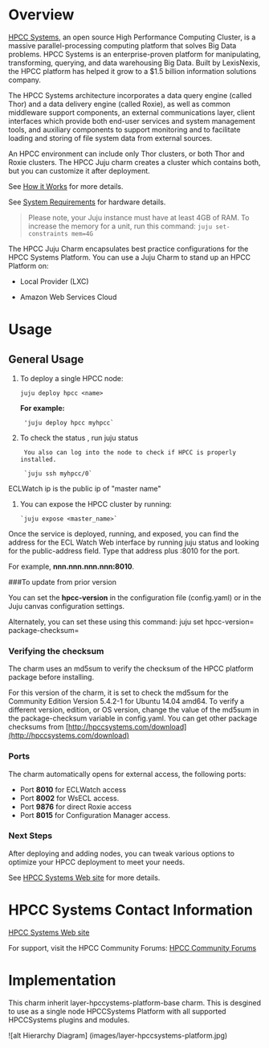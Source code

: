 # Overview

[HPCC Systems,](http://HPCCSystems.com) an open source High Performance Computing Cluster, is a massive parallel-processing computing platform that solves Big Data problems. HPCC Systems is an enterprise-proven platform for manipulating, transforming, querying, and data warehousing Big Data. Built by LexisNexis, the HPCC platform has helped it grow to a $1.5 billion information solutions company.

The HPCC Systems architecture incorporates a data query engine (called Thor) and a data delivery engine (called Roxie), as well as common middleware support components, an external communications layer, client interfaces which provide both end-user services and system management tools, and auxiliary components to support monitoring and to facilitate loading and storing of file system data from external sources.

An HPCC environment can include only Thor clusters, or both Thor and Roxie clusters. The HPCC Juju charm creates a cluster which contains both, but you can customize it after deployment.

See [How it Works](http://www.hpccsystems.com/Why-HPCC/How-it-works)  for more details.

See [System Requirements](http://hpccsystems.com/download/docs/system-requirements) for hardware details.
> Please note, your Juju instance must have at least 4GB of RAM. To increase the memory for a unit, run this command:
   `juju set-constraints mem=4G`

The HPCC Juju Charm encapsulates best practice configurations for the HPCC  Systems Platform.  You can use a Juju Charm to stand up an HPCC Platform on:

- Local Provider (LXC)

- Amazon Web Services Cloud


# Usage

## General Usage

1. To deploy a single HPCC node:

    `juju deploy hpcc <name>`

    **For example:**

        'juju deploy hpcc myhpcc`

1. To check the status , run
        juju status

        You also can log into the node to check if HPCC is properly installed.

        `juju ssh myhpcc/0`

ECLWatch ip is the public ip of "master name"


1. You can expose the HPCC cluster by running:

       `juju expose <master_name>`

Once the service is deployed, running, and exposed, you can find the address for the ECL Watch Web interface by running juju status and looking for the public-address field. Type that address plus :8010 for the port.

For example, **nnn.nnn.nnn.nnn:8010**.


###To update from prior version

You can set the **hpcc-version** in the configuration file (config.yaml) or in the Juju canvas configuration settings.

Alternately, you can set these using this command:
    juju set <hpcc service name> hpcc-version=<new version> package-checksum=<checksum string>

### Verifying the checksum
The charm uses an md5sum to verify the checksum of the HPCC platform  package before installing.

For this version of the charm, it is set to check the md5sum for the Community Edition Version 5.4.2-1 for Ubuntu 14.04 amd64. To verify a different version, edition, or OS version, change the value of the md5sum in the package-checksum variable in config.yaml. You can get other package checksums from [http://hpccsystems.com/download](http://hpccsystems.com/download)

### Ports

The charm automatically opens for external access, the following ports:

- Port **8010** for ECLWatch access
- Port **8002** for WsECL access.
- Port **9876** for direct Roxie access
- Port **8015** for Configuration Manager access.

### Next Steps ###

After deploying and adding nodes, you can tweak various options to optimize your HPCC deployment to meet your needs.

See [HPCC Systems Web site](http://HPCCSystems.com) for more details.


# HPCC Systems Contact Information

[HPCC Systems Web site](http://HPCCSystems.com)

For support, visit the HPCC Community Forums:
[HPCC Community Forums](http://hpccsystems.com/bb/index.php?sid=0bda2dddb2ea50418357171d33b11e5f)


# Implementation #
This charm inherit layer-hpccystems-platform-base charm. This is desgined to use as a single node HPCCSystems Platform with all supported HPCCSystems plugins and modules.

![alt Hierarchy Diagram] (images/layer-hpccsystems-platform.jpg)
